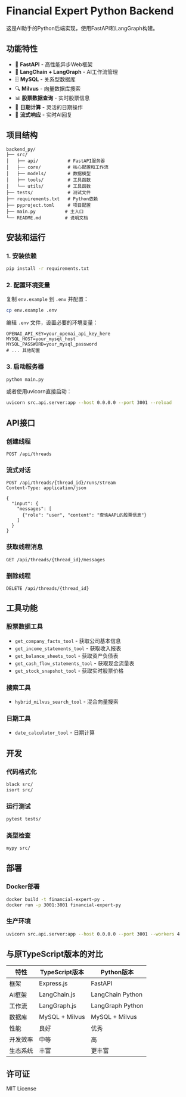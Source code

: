 # Financial Expert Python Backend

这是AI助手的Python后端实现，使用FastAPI和LangGraph构建。

## 功能特性

- 🚀 **FastAPI** - 高性能异步Web框架
- 🤖 **LangChain + LangGraph** - AI工作流管理
- 🗄️ **MySQL** - 关系型数据库
- 🔍 **Milvus** - 向量数据库搜索
- 📊 **股票数据查询** - 实时股票信息
- 📅 **日期计算** - 灵活的日期操作
- 🔄 **流式响应** - 实时AI回复

## 项目结构

```
backend_py/
├── src/
│   ├── api/           # FastAPI服务器
│   ├── core/          # 核心配置和工作流
│   ├── models/        # 数据模型
│   ├── tools/         # 工具函数
│   └── utils/         # 工具函数
├── tests/             # 测试文件
├── requirements.txt   # Python依赖
├── pyproject.toml     # 项目配置
├── main.py           # 主入口
└── README.md         # 说明文档
```

## 安装和运行

### 1. 安装依赖

```bash
pip install -r requirements.txt
```

### 2. 配置环境变量

复制 `env.example` 到 `.env` 并配置：

```bash
cp env.example .env
```

编辑 `.env` 文件，设置必要的环境变量：

```env
OPENAI_API_KEY=your_openai_api_key_here
MYSQL_HOST=your_mysql_host
MYSQL_PASSWORD=your_mysql_password
# ... 其他配置
```

### 3. 启动服务器

```bash
python main.py
```

或者使用uvicorn直接启动：

```bash
uvicorn src.api.server:app --host 0.0.0.0 --port 3001 --reload
```

## API接口

### 创建线程
```http
POST /api/threads
```

### 流式对话
```http
POST /api/threads/{thread_id}/runs/stream
Content-Type: application/json

{
  "input": {
    "messages": [
      {"role": "user", "content": "查询AAPL的股票信息"}
    ]
  }
}
```

### 获取线程消息
```http
GET /api/threads/{thread_id}/messages
```

### 删除线程
```http
DELETE /api/threads/{thread_id}
```

## 工具功能

### 股票数据工具
- `get_company_facts_tool` - 获取公司基本信息
- `get_income_statements_tool` - 获取收入报表
- `get_balance_sheets_tool` - 获取资产负债表
- `get_cash_flow_statements_tool` - 获取现金流量表
- `get_stock_snapshot_tool` - 获取实时股票价格

### 搜索工具
- `hybrid_milvus_search_tool` - 混合向量搜索

### 日期工具
- `date_calculator_tool` - 日期计算

## 开发

### 代码格式化
```bash
black src/
isort src/
```

### 运行测试
```bash
pytest tests/
```

### 类型检查
```bash
mypy src/
```

## 部署

### Docker部署
```bash
docker build -t financial-expert-py .
docker run -p 3001:3001 financial-expert-py
```

### 生产环境
```bash
uvicorn src.api.server:app --host 0.0.0.0 --port 3001 --workers 4
```

## 与原TypeScript版本的对比

| 特性 | TypeScript版本 | Python版本 |
|------|----------------|-------------|
| 框架 | Express.js | FastAPI |
| AI框架 | LangChain.js | LangChain Python |
| 工作流 | LangGraph.js | LangGraph Python |
| 数据库 | MySQL + Milvus | MySQL + Milvus |
| 性能 | 良好 | 优秀 |
| 开发效率 | 中等 | 高 |
| 生态系统 | 丰富 | 更丰富 |

## 许可证

MIT License 